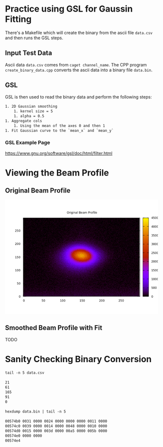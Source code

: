 # Practice using GSL for Gaussin Fitting
There's a Makefile which will create the binary from the ascii file `data.csv`
and then runs the GSL steps.

## Input Test Data
Ascii data `data.csv` comes from `caget channel_name`.
The CPP program `create_binary_data.cpp` converts the ascii data into a binary file
`data.bin`.

## GSL
GSL is then used to read the binary data and  perform the following steps:

    1. 2D Gaussian smoothing
        1. kernel size = 5
        1. alpha = 0.5
    1. Aggregate cols 
        1. Using the mean of the axes 0 and then 1
    1. Fit Gaussian curve to the `mean_x` and `mean_y`

### GSL Example Page
https://www.gnu.org/software/gsl/doc/html/filter.html

# Viewing the Beam Profile
## Original Beam Profile
![Original Beam Profile](orig_beam_profile.png)

## Smoothed Beam Profile with Fit
TODO

# Sanity Checking Binary Conversion
	tail -n 5 data.csv

	21
	61
	165
	91
	0

	hexdump data.bin | tail -n 5

	00574b0 0031 0000 0024 0000 0000 0000 0011 0000
	00574c0 0039 0000 0014 0000 0048 0000 0010 0000
	00574d0 0015 0000 003d 0000 00a5 0000 005b 0000
	00574e0 0000 0000                              
	00574e4

